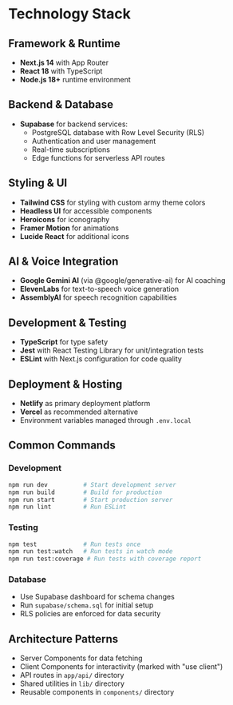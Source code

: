 # Technology Stack

## Framework & Runtime
- **Next.js 14** with App Router
- **React 18** with TypeScript
- **Node.js 18+** runtime environment

## Backend & Database
- **Supabase** for backend services:
  - PostgreSQL database with Row Level Security (RLS)
  - Authentication and user management
  - Real-time subscriptions
  - Edge functions for serverless API routes

## Styling & UI
- **Tailwind CSS** for styling with custom army theme colors
- **Headless UI** for accessible components
- **Heroicons** for iconography
- **Framer Motion** for animations
- **Lucide React** for additional icons

## AI & Voice Integration
- **Google Gemini AI** (via @google/generative-ai) for AI coaching
- **ElevenLabs** for text-to-speech voice generation
- **AssemblyAI** for speech recognition capabilities

## Development & Testing
- **TypeScript** for type safety
- **Jest** with React Testing Library for unit/integration tests
- **ESLint** with Next.js configuration for code quality

## Deployment & Hosting
- **Netlify** as primary deployment platform
- **Vercel** as recommended alternative
- Environment variables managed through `.env.local`

## Common Commands

### Development
```bash
npm run dev          # Start development server
npm run build        # Build for production
npm run start        # Start production server
npm run lint         # Run ESLint
```

### Testing
```bash
npm test             # Run tests once
npm run test:watch   # Run tests in watch mode
npm run test:coverage # Run tests with coverage report
```

### Database
- Use Supabase dashboard for schema changes
- Run `supabase/schema.sql` for initial setup
- RLS policies are enforced for data security

## Architecture Patterns
- Server Components for data fetching
- Client Components for interactivity (marked with "use client")
- API routes in `app/api/` directory
- Shared utilities in `lib/` directory
- Reusable components in `components/` directory